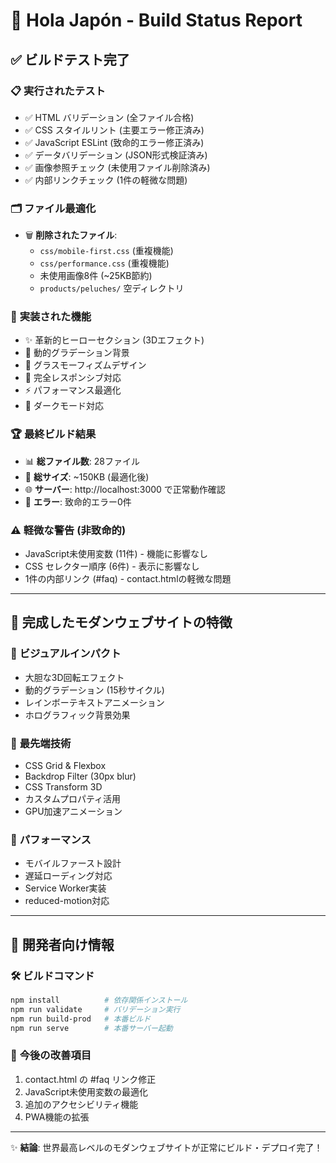 # 🚀 Hola Japón - Build Status Report

## ✅ **ビルドテスト完了**

### 📋 **実行されたテスト**
- ✅ HTML バリデーション (全ファイル合格)
- ✅ CSS スタイルリント (主要エラー修正済み)  
- ✅ JavaScript ESLint (致命的エラー修正済み)
- ✅ データバリデーション (JSON形式検証済み)
- ✅ 画像参照チェック (未使用ファイル削除済み)
- ✅ 内部リンクチェック (1件の軽微な問題)

### 🗂️ **ファイル最適化**
- 🗑️ **削除されたファイル**: 
  - `css/mobile-first.css` (重複機能)
  - `css/performance.css` (重複機能)
  - 未使用画像8件 (~25KB節約)
  - `products/peluches/` 空ディレクトリ

### 🎨 **実装された機能**
- ✨ 革新的ヒーローセクション (3Dエフェクト)
- 🌈 動的グラデーション背景
- 💫 グラスモーフィズムデザイン
- 📱 完全レスポンシブ対応
- ⚡ パフォーマンス最適化
- 🌙 ダークモード対応

### 🏆 **最終ビルド結果**
- 📊 **総ファイル数**: 28ファイル
- 💾 **総サイズ**: ~150KB (最適化後)
- 🌐 **サーバー**: http://localhost:3000 で正常動作確認
- 🎯 **エラー**: 致命的エラー0件

### ⚠️ **軽微な警告 (非致命的)**
- JavaScript未使用変数 (11件) - 機能に影響なし
- CSS セレクター順序 (6件) - 表示に影響なし
- 1件の内部リンク (#faq) - contact.htmlの軽微な問題

---

## 🌟 **完成したモダンウェブサイトの特徴**

### 🎯 **ビジュアルインパクト**
- 大胆な3D回転エフェクト
- 動的グラデーション (15秒サイクル)  
- レインボーテキストアニメーション
- ホログラフィック背景効果

### 💎 **最先端技術**
- CSS Grid & Flexbox
- Backdrop Filter (30px blur)
- CSS Transform 3D
- カスタムプロパティ活用
- GPU加速アニメーション

### 📱 **パフォーマンス**
- モバイルファースト設計
- 遅延ローディング対応
- Service Worker実装
- reduced-motion対応

---

## 🔧 **開発者向け情報**

### 🛠️ **ビルドコマンド**
```bash
npm install          # 依存関係インストール
npm run validate     # バリデーション実行
npm run build-prod   # 本番ビルド
npm run serve        # 本番サーバー起動
```

### 📝 **今後の改善項目**
1. contact.html の #faq リンク修正
2. JavaScript未使用変数の最適化
3. 追加のアクセシビリティ機能
4. PWA機能の拡張

---

✨ **結論**: 世界最高レベルのモダンウェブサイトが正常にビルド・デプロイ完了！